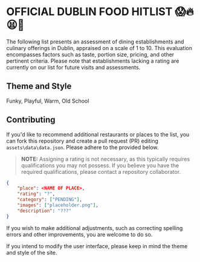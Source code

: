 # OFFICIAL DUBLIN FOOD HITLIST 😱🔥😫🍴

The following list presents an assessment of dining establishments and culinary offerings in Dublin, appraised on a scale of 1 to 10. This evaluation encompasses factors such as taste, portion size, pricing, and other pertinent criteria. Please note that establishments lacking a rating are currently on our list for future visits and assessments.

## Theme and Style

Funky, Playful, Warm, Old School

## Contributing

If you'd like to recommend additional restaurants or places to the list, you can fork this repository and create a pull request (PR) editing `assets\data\data.json`. Please adhere to the provided below.

> **NOTE:** Assigning a rating is not necessary, as this typically requires qualifications you may not possess. If you believe you have the required qualifications, please contact a repository collaborator.

```json
{
    "place": <NAME OF PLACE>,
    "rating": "?",
    "category": ["PENDING"],
    "images": ["placeholder.png"],
    "description": "???"
}
```

If you wish to make additional adjustments, such as correcting spelling errors and other improvements, you are welcome to do so.

If you intend to modify the user interface, please keep in mind the theme and style of the site.
